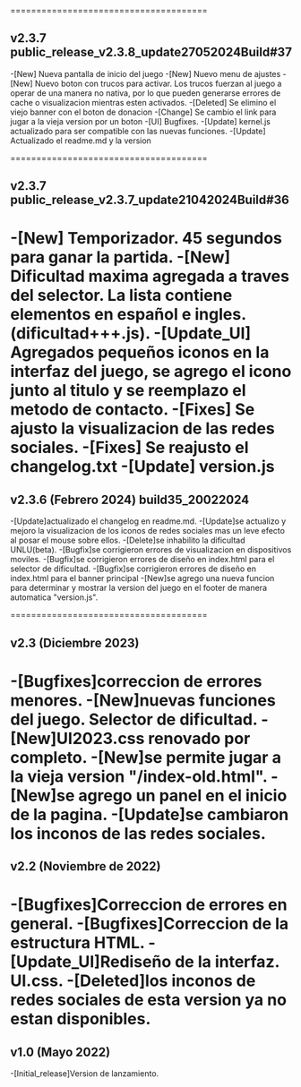 ======================================
## v2.3.7 public_release_v2.3.8_update27052024Build#37
-[New] Nueva pantalla de inicio del juego
-[New] Nuevo menu de ajustes
-[New] Nuevo boton con trucos para activar. Los trucos fuerzan al juego a operar de una manera no nativa, por lo que pueden generarse errores de cache o visualizacion mientras esten activados.
-[Deleted] Se elimino el viejo banner con el boton de donacion
-[Change] Se cambio el link para jugar a la vieja version por un boton
-[UI] Bugfixes.
-[Update] kernel.js actualizado para ser compatible con las nuevas funciones.
-[Update] Actualizado el readme.md y la version

======================================
## v2.3.7 public_release_v2.3.7_update21042024Build#36
-[New] Temporizador. 45 segundos para ganar la partida.
-[New] Dificultad maxima agregada a traves del selector. La lista contiene elementos en español e ingles. (dificultad+++.js).
-[Update_UI] Agregados pequeños iconos en la interfaz del juego, se agrego el icono junto al titulo y se reemplazo el metodo de contacto.
-[Fixes] Se ajusto la visualizacion de las redes sociales.
-[Fixes] Se reajusto el changelog.txt
-[Update] version.js
======================================
## v2.3.6 (Febrero 2024) build35_20022024
-[Update]actualizado el changelog en readme.md.
-[Update]se actualizo y mejoro la visualizacion de los iconos de redes sociales mas un leve efecto al posar el mouse sobre ellos.
-[Delete]se inhabilito la dificultad UNLU(beta).
-[Bugfix]se corrigieron errores de visualizacion en dispositivos moviles.
-[Bugfix]se corrigieron errores de diseño en index.html para el selector de dificultad.
-[Bugfix]se corrigieron errores de diseño en index.html para el banner principal
-[New]se agrego una nueva funcion para determinar y mostrar la version del juego en el footer de manera automatica "version.js".

======================================
## v2.3 (Diciembre 2023)
-[Bugfixes]correccion de errores menores.
-[New]nuevas funciones del juego. Selector de dificultad.
-[New]UI2023.css renovado por completo.
-[New]se permite jugar a la vieja version "/index-old.html".
-[New]se agrego un panel en el inicio de la pagina.
-[Update]se cambiaron los inconos de las redes sociales.
======================================
## v2.2 (Noviembre de 2022)
-[Bugfixes]Correccion de errores en general.
-[Bugfixes]Correccion de la estructura HTML.
-[Update_UI]Rediseño de la interfaz. UI.css.
-[Deleted]los inconos de redes sociales de esta version ya no estan disponibles.
======================================
##  v1.0 (Mayo 2022)
-[Initial_release]Version de lanzamiento.
